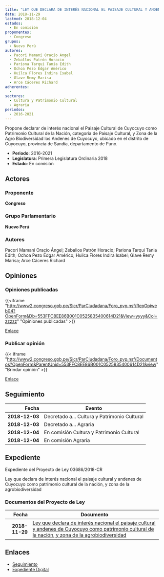 ```yaml
---
title: "LEY QUE DECLARA DE INTERÉS NACIONAL EL PAISAJE CULTURAL Y ANDENES DE CUYOCUYO COMO PATRIMONIO CULTURAL DE LA NACIÓN, Y ZONA DE LA AGROBIODIVERSIDAD"
date: 2018-11-29
lastmod: 2018-12-04
estados: 
  - En comisión
proponentes: 
  - Congreso
grupos: 
  - Nuevo Perú
autores: 
  - Pacori Mamani Oracio Ángel
  - Zeballos Patrón Horacio
  - Pariona Tarqui Tania Edith
  - Ochoa Pezo Édgar Américo
  - Huilca Flores Indira Isabel
  - Glave Remy Marisa
  - Arce Cáceres Richard
adherentes: 
  - 
sectores: 
  - Cultura y Patrimonio Cultural
  - Agraria
periodos: 
  - 2016-2021
---
```


Propone declarar de interés nacional el Paisaje Cultural de Cuyocuyo como Patrimonio Cultural de la Nación, categoría de Paisaje Cultural, y Zona de la Agro Biodiversidad los Andenes de Cuyocuyo, ubicado en el distrito de Cuyocuyo, provincia de Sandía, departamento de Puno.

- **Periodo**: 2016-2021
- **Legislatura**: Primera Legislatura Ordinaria 2018
- **Estado**: En comisión

## Actores

### Proponente

**Congreso**

### Grupo Parlamentario

**Nuevo Perú**

### Autores

Pacori Mamani Oracio Ángel; Zeballos Patrón Horacio; Pariona Tarqui Tania Edith; Ochoa Pezo Édgar Américo; Huilca Flores Indira Isabel; Glave Remy Marisa; Arce Cáceres Richard


## Opiniones

### Opiniones publicadas

{{<iframe "http://www2.congreso.gob.pe/Sicr/ParCiudadana/Foro_pvp.nsf/RepOpiweb04?OpenForm&Db=553FFC8EE86B001C0525835400614D21&View=yyyy&Col=zzzzz" "Opiniones publicadas" >}}

[Enlace](http://www2.congreso.gob.pe/Sicr/ParCiudadana/Foro_pvp.nsf/RepOpiweb04?OpenForm&Db=553FFC8EE86B001C0525835400614D21&View=yyyy&Col=zzzzz)
### Publicar opinión

{{< iframe "http://www2.congreso.gob.pe/Sicr/ParCiudadana/Foro_pvp.nsf/Documentos?OpenForm&ParentUnid=553FFC8EE86B001C0525835400614D21&view" "Brindar opinión" >}}

[Enlace](http://www2.congreso.gob.pe/Sicr/ParCiudadana/Foro_pvp.nsf/Documentos?OpenForm&ParentUnid=553FFC8EE86B001C0525835400614D21&view)

## Seguimiento

| Fecha | Evento |
|------:|--------|
| **2018-12-03** | Decretado a... Cultura y Patrimonio Cultural|
| **2018-12-03** | Decretado a... Agraria|
| **2018-12-04** | En comisión Cultura y Patrimonio Cultural|
| **2018-12-04** | En comisión Agraria|


## Expediente

Expediente del Proyecto de Ley 03686/2018-CR

Ley que declara de interés nacional el paisaje cultural y andenes de Cuyocuyo como patrimonio cultural de la nación, y zona de la agrobiodiversidad


### Documentos del Proyecto de Ley

| Fecha | Documento |
|------:|--------|
| **2018-11-29** | [Ley que declara de interés nacional el paisaje cultural y andenes de Cuyocuyo como patrimonio cultural de la nación, y zona de la agrobiodiversidad](http://www.leyes.congreso.gob.pe/Documentos/2016_2021/Proyectos_de_Ley_y_de_Resoluciones_Legislativas/PL0368620181129.pdf) |

## Enlaces 

- [Seguimiento](http://www2.congreso.gob.pehttp://www2.congreso.gob.pe/Sicr/TraDocEstProc/CLProLey2016.nsf/f7fff46988ca05b1052578e100829cc7/fa8d7c891a205fec05258354005b3e8b?OpenDocument)
- [Expediente Digital](http://www2.congreso.gob.pehttp://www2.congreso.gob.pe/Sicr/TraDocEstProc/CLProLey2016.nsf/f7fff46988ca05b1052578e100829cc7/fa8d7c891a205fec05258354005b3e8b?OpenDocument&Click=05257FB7005EB655.eb71d0cf91d8294e05256cdf006b5706/$Body/0.1C6C)

